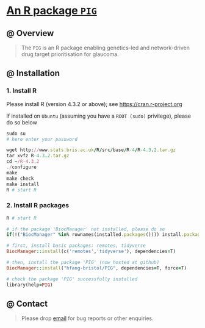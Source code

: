 # [An R package `PIG`](https://github.com/hfang-bristol/PIG)

## @ Overview

> The `PIG` is an R package enabling genetics-led and network-driven drug target prioritisation for glaucoma.

## @ Installation

### 1. Install R

Please install R (version 4.3.2 or above); see https://cran.r-project.org

If installed on `Ubuntu` (assuming you have a `ROOT (sudo)` privilege), please do so below

```ruby
sudo su
# here enter your password

wget http://www.stats.bris.ac.uk/R/src/base/R-4/R-4.3.2.tar.gz
tar xvfz R-4.3.2.tar.gz
cd ~/R-4.3.2
./configure
make
make check
make install
R # start R
```

### 2. Install R packages

```ruby
R # start R

# if the package 'BiocManager' not installed, please do so
if(!("BiocManager" %in% rownames(installed.packages()))) install.packages("BiocManager")

# first, install basic packages: remotes, tidyverse
BiocManager::install(c('remotes','tidyverse'), dependencies=T)

# then, install the package 'PIG' (now hosted at github)
BiocManager::install("hfang-bristol/PIG", dependencies=T, force=T)

# check the package 'PIG' successfully installed
library(help=PIG)
```


## @ Contact

> Please drop [email](mailto:fh12355@rjh.com.cn) for bug reports or other enquiries.


